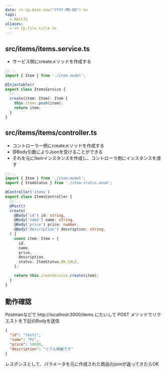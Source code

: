 ```yaml
---
date: <% tp.date.now("YYYY-MM-DD") %>
tags:
  - NestJS
aliases:
  - <% tp.file.title %>
---
```

## src/items/items.service.ts

- サービス側にcreateメソッドを作成する

```ts
//...
import { Item } from './item.model';

@Injectable()
export class ItemsService {
  //...
  create(item: Item): Item {
    this.items.push(item);
    return item;
  }
}
```

## src/items/items/controller.ts 

- コントローラー側にcreateメソッドを作成する
- @Body引数によりJsonを受けることができる
- それを元にItemインスタンスを作成し、コントローラ側にインスタンスを渡す

```ts
//...
import { Item } from './item.model';
import { ItemStatus } from './item-status.enum';

@Controller('items')
export class ItemsController {
  //...
  @Post()
  create(
    @Body('id') id: string,
    @Body('name') name: string,
    @Body('price') price: number,
    @Body('description') description: string,
  ) {
    const item: Item = {
      id,
      name,
      price,
      description,
      status: ItemStatus.ON_SALE,
    };

    return this.itemsService.create(item);
  }
}
```

## 動作確認

Postmanなどで http://localhost:3000/items にたいして POST メソッドでリクエストを下記のBodyを送信

```json
{
  "id": "test1",
  "name": "PC",
  "price": 50000,
  "description": "とても綺麗です"
}
```

レスポンスとして、パラメータを元に作成された商品のjsonが返ってきたらOK